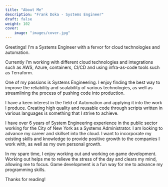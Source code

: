 ```yaml
---
title: "About Me"
description: "Frank Doka - Systems Engineer"
draft: false
weight: 102
cover:
    image: "images/cover.jpg"
---
```

Greetings! I'm a Systems Engineer with a fervor for cloud technologies and automation.

Currently I’m working with different cloud technologies and integrations such as AWS, Azure, containers, CI/CD and using infra-as-code tools such as Terraform.

One of my passions is Systems Engineering. I enjoy finding the best way to improve the reliability and scalability of various technologies, as well as streamlining the process of pushing code into production.

I have a keen interest in the field of Automation and applying it into the work I produce. Creating high quality and reusable code through scripts written in various languages is something that I strive to achieve.

I have over 6 years of System Engineering experience in the public sector working for the City of New York as a Systems Administrator. I am looking to advance my career and skillset into the cloud. I want to incorporate my existing skills and knowledge to provide positive growth to the companies I work with, as well as my own personal growth.

In my spare time, I enjoy working out and working on game development. Working out helps me to relieve the stress of the day and clears my mind, allowing me to focus. Game development is a fun way for me to advance my programming skills.

Thanks for reading!